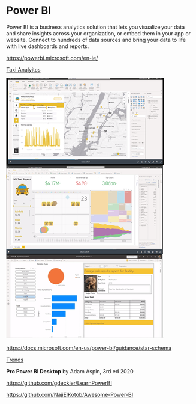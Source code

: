 # Power BI

Power BI is a business analytics solution that lets you visualize your data and share insights across your organization, or embed them in your app or website. Connect to hundreds of data sources and bring your data to life with live dashboards and reports.

https://powerbi.microsoft.com/en-ie/

[Taxi Analyitcs](https://mybuild.microsoft.com/sessions/a8ee3d06-07a7-426c-8eae-6f16a7ad4cb7?source=sessions)

![PowerBI](pics/pbi.PNG)

https://docs.microsoft.com/en-us/power-bi/guidance/star-schema

[Trends](https://trends.google.com/trends/explore?date=all&q=%2Fm%2F02s9k80,Qlik%20%2B%20QlikView%20%2B%20QlikSense,Power%20BI)

**Pro Power BI Desktop** by Adam Aspin, 3rd ed 2020

https://github.com/gdeckler/LearnPowerBI

https://github.com/NajiElKotob/Awesome-Power-BI
